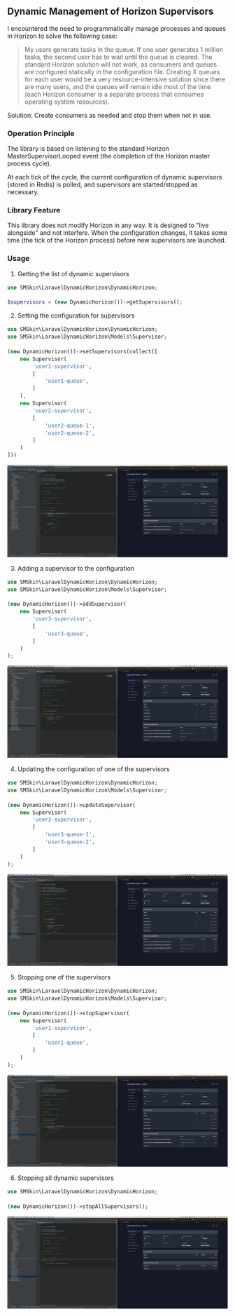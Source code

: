 ## Dynamic Management of Horizon Supervisors
I encountered the need to programmatically manage processes and queues in Horizon to solve the following case:

> My users generate tasks in the queue. If one user generates 1 million tasks, the second user has to wait until the queue is cleared. The standard Horizon solution will not work, as consumers and queues are configured statically in the configuration file. Creating X queues for each user would be a very resource-intensive solution since there are many users, and the queues will remain idle most of the time (each Horizon consumer is a separate process that consumes operating system resources).

Solution: Create consumers as needed and stop them when not in use.

### Operation Principle
The library is based on listening to the standard Horizon MasterSupervisorLooped event (the completion of the Horizon master process cycle).

At each tick of the cycle, the current configuration of dynamic supervisors (stored in Redis) is polled, and supervisors are started/stopped as necessary.

### Library Feature
This library does not modify Horizon in any way. It is designed to "live alongside" and not interfere. When the configuration changes, it takes some time (the tick of the Horizon process) before new supervisors are launched.

### Usage
1. Getting the list of dynamic supervisors
```php
use SMSkin\LaravelDynamicHorizon\DynamicHorizon;

$supervisors = (new DynamicHorizon())->getSupervisors();
```

2. Setting the configuration for supervisors
```php
use SMSkin\LaravelDynamicHorizon\DynamicHorizon;  
use SMSkin\LaravelDynamicHorizon\Models\Supervisor;

(new DynamicHorizon())->setSupervisors(collect([
    new Supervisor(
        'user1-supervisor',
        [
            'user1-queue',
        ]
    ),
    new Supervisor(
        'user2-supervisor',
        [
            'user2-queue-1',
            'user2-queue-2',
        ]
    )
]))
```
![set configuration screenshot](https://github.com/smskin/laravel-dynamic-horizon/blob/readme/screenshots/set.png)

3. Adding a supervisor to the configuration
```php
use SMSkin\LaravelDynamicHorizon\DynamicHorizon;  
use SMSkin\LaravelDynamicHorizon\Models\Supervisor;

(new DynamicHorizon())->addSupervisor(
    new Supervisor(
        'user3-supervisor',
        [
            'user3-queue',
        ]
    )
);
```
![add supervisor screenshot](https://github.com/smskin/laravel-dynamic-horizon/blob/readme/screenshots/add.png)

4. Updating the configuration of one of the supervisors
```php
use SMSkin\LaravelDynamicHorizon\DynamicHorizon;  
use SMSkin\LaravelDynamicHorizon\Models\Supervisor;

(new DynamicHorizon())->updateSupervisor(
    new Supervisor(
        'user3-supervisor',
        [
            'user3-queue-1',
            'user3-queue-2',
        ]
    )
);
```
![update supervisor screenshot](https://github.com/smskin/laravel-dynamic-horizon/blob/readme/screenshots/update.png)

5. Stopping one of the supervisors
```php
use SMSkin\LaravelDynamicHorizon\DynamicHorizon;  
use SMSkin\LaravelDynamicHorizon\Models\Supervisor;

(new DynamicHorizon())->stopSupervisor(
    new Supervisor(
        'user1-supervisor',
        [
            'user1-queue',
        ]
    )
);
```
![stop supervisor screenshot](https://github.com/smskin/laravel-dynamic-horizon/blob/readme/screenshots/stop.png)

6. Stopping all dynamic supervisors
```php
use SMSkin\LaravelDynamicHorizon\DynamicHorizon;  

(new DynamicHorizon())->stopAllSupervisors();
```
![stop all supervisors screenshot](https://github.com/smskin/laravel-dynamic-horizon/blob/readme/screenshots/stop_all.png)
